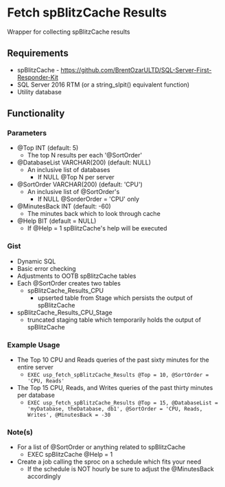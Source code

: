 # Fetch spBlitzCache Results
Wrapper for collecting spBlitzCache results

## Requirements
* spBlitzCache - https://github.com/BrentOzarULTD/SQL-Server-First-Responder-Kit
* SQL Server 2016 RTM (or a string_slpit() equivalent function)
* Utility database

## Functionality
### Parameters
* @Top INT (default: 5)
  * The top N results per each '@SortOrder'
* @DatabaseList VARCHAR(200) (default: NULL)
  * An inclusive list of databases 
    * If NULL @Top N per server
* @SortOrder VARCHAR(200) (default: 'CPU')
  * An inclusive list of @SortOrder's 
    * If NULL @SorderOrder = 'CPU' only
* @MinutesBack INT (default: -60)
  * The minutes back which to look through cache
* @Help BIT (default = NULL)
  * If @Help = 1 spBlitzCache's help will be executed

### Gist
* Dynamic SQL 
* Basic error checking
* Adjustments to OOTB spBlitzCache tables
* Each @SortOrder creates two tables
  * spBlitzCache_Results_CPU
    * upserted table from Stage which persists the output of spBlitzCache
* spBlitzCache_Results_CPU_Stage
  * truncated staging table which temporarily holds the output of spBlitzCache

### Example Usage
* The Top 10 CPU and Reads queries of the past sixty minutes for the entire server
  * `EXEC usp_fetch_spBlitzCache_Results @Top = 10, @SortOrder = 'CPU, Reads'`
* The Top 15 CPU, Reads, and Writes queries of the past thirty minutes per database
  * `EXEC usp_fetch_spBlitzCache_Results @Top = 15, @DatabaseList = 'myDatabase, theDatabase, db1', @SortOrder = 'CPU, Reads, Writes', @MinutesBack = -30`
 
### Note(s)
* For a list of @SortOrder or anything related to spBlitzCache 
  * EXEC spBlitzCache @Help = 1
* Create a job calling the sproc on a schedule which fits your need
  * If the schedule is NOT hourly be sure to adjust the @MinutesBack accordingly 
